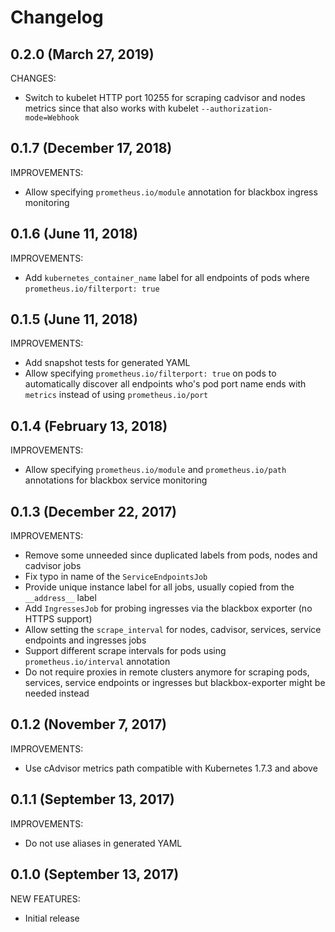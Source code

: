 # Changelog

## 0.2.0 (March 27, 2019)

CHANGES:

- Switch to kubelet HTTP port 10255 for scraping cadvisor and nodes metrics since that also works with kubelet `--authorization-mode=Webhook`

## 0.1.7 (December 17, 2018)

IMPROVEMENTS:

- Allow specifying `prometheus.io/module` annotation for blackbox ingress monitoring

## 0.1.6 (June 11, 2018)

IMPROVEMENTS:

- Add `kubernetes_container_name` label for all endpoints of pods where `prometheus.io/filterport: true`

## 0.1.5 (June 11, 2018)

IMPROVEMENTS:

- Add snapshot tests for generated YAML
- Allow specifying `prometheus.io/filterport: true` on pods to automatically discover all endpoints who's pod port name ends with `metrics` instead of using `prometheus.io/port`

## 0.1.4 (February 13, 2018)

IMPROVEMENTS:

- Allow specifying `prometheus.io/module` and `prometheus.io/path` annotations for blackbox service monitoring

## 0.1.3 (December 22, 2017)

IMPROVEMENTS:

- Remove some unneeded since duplicated labels from pods, nodes and cadvisor jobs
- Fix typo in name of the `ServiceEndpointsJob`
- Provide unique instance label for all jobs, usually copied from the `__address__` label
- Add `IngressesJob` for probing ingresses via the blackbox exporter (no HTTPS support)
- Allow setting the `scrape_interval` for nodes, cadvisor, services, service endpoints and ingresses jobs
- Support different scrape intervals for pods using `prometheus.io/interval` annotation
- Do not require proxies in remote clusters anymore for scraping pods, services, service endpoints or ingresses but blackbox-exporter might be needed instead

## 0.1.2 (November 7, 2017)

IMPROVEMENTS:

- Use cAdvisor metrics path compatible with Kubernetes 1.7.3 and above

## 0.1.1 (September 13, 2017)

IMPROVEMENTS:

- Do not use aliases in generated YAML

## 0.1.0 (September 13, 2017)

NEW FEATURES:

- Initial release
